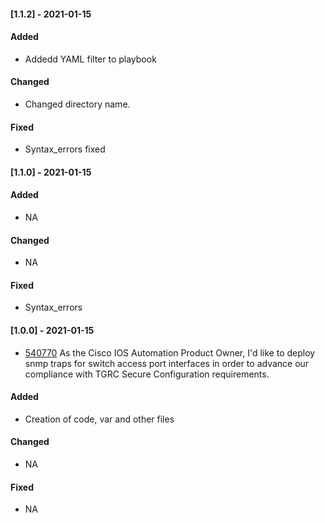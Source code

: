 #### [1.1.2] - 2021-01-15

#### Added
- Addedd YAML filter to playbook

#### Changed
- Changed directory name.

#### Fixed
- Syntax_errors fixed


#### [1.1.0] - 2021-01-15

#### Added
- NA

#### Changed
- NA

#### Fixed
- Syntax_errors



#### [1.0.0] - 2021-01-15
- [540770](https://dev.azure.com/Cargill-CargillGlobal/Global_Networks_Automation_Initiative/_workitems/edit/540770) As the Cisco IOS Automation Product Owner, I'd like to deploy snmp traps for switch access port interfaces in order to advance our compliance with TGRC Secure Configuration requirements.

#### Added
- Creation of code, var and other files 

#### Changed
- NA

#### Fixed
- NA
